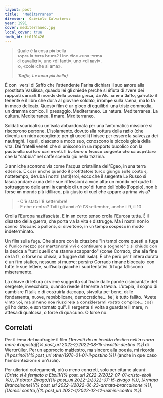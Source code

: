 ```yaml
---
layout: post
title:  "Mediterraneo"
director:  Gabriele Salvatores
year: 1991
cover: mediterraneo.jpg
local_cover: true
imdb_id: tt0102426
---
```

<blockquote>
<p class="font-['Special_Elite']">
Quale è la cosa più bella<br/>
sopra la terra bruna? Uno dice «una torma<br/>
di cavalieri», uno  «di fanti», uno «di navi».<br/>
Io, «colei che si ama».</p>
<cite>(Saffo, <span class="italic">La cosa più bella</span>)</cite>
</blockquote>

È con i versi di Saffo che l'attendente Farina dichiara il suo amore alla prostituta Vasilissa, quando lei gli chiede perché si rifiuta di avere dei rapporti carnali.
Il mondo della poesia greca, da Alcmane a Saffo, galeotto il tenente e il libro che dona al giovane soldato, irrompe sulla scena, ma lo fa in modo delicato.
Questo film è un gioco di equilibri: una triste commedia, un dramma comico.
Il paesaggio. Mediterraneo. La natura. Mediterranea. La cultura. Mediterranea. Il mare. Mediterraneo.

Soldati scaricati su un'isola abbandonata per una fantomatica missione si riscoprono persone. L'isolamento, dovuto alla rottura della radio (che diventa un nido accogliente per gli uccelli) finisce per essere la salvezza dei naufraghi. I quali, ciascuno a modo suo, conoscono le piccole gioia della vita.
Dai fratelli veneti che si uniscono in un rapporto  bucolico con la pastorella sui loro cari monti. Il burbero e focoso sergente che sa aspettare che la "sabbia" nel caffè scenda giù nella tazzina.

3 anni che scorrono via come l'acqua cristallina dell'Egeo, in una terra edenica.
E così, anche quando il profittatore turco giunge sulle coste e, nottetempo, deruba i nostri (anti)eroi, ecco che il sergente Lo Russo si lascia andare a una delle sue riflessioni a voce alta: un mondo nel quale ti sottraggono delle armi in cambio di un po' di fumo dell'oblio (l'oppio), non è forse un mondo più idilliaco, più giusto di quel che appare a prima vista?

<blockquote>
<p p class="font-['Special_Elite'] italic">
- C'è stato l'8 settembre!<br/>
- E che c'entra? Tutti gli anni c'è l'8 settembre, anche il 9, il 10...
</p>
</blockquote>

Crolla l'Europa nazifascista. E in un certo senso crolla l'Europa tutta. È il disastro della guerra, che porta via la vita e distrugge. Ma i nostri non lo sanno. Giocano a pallone, si divertono, in un tempo sospeso in modo indeterminato.

Un film sulla fuga. Che si apre con la citazione "In tempi come questi la fuga è l'unico mezzo per mantenersi vivi e continuare a sognare"  e si chiude con la dedica a "tutti quelli che stanno scappando" (come Corrado, che alla fine ce la fa, o forse no chissà, a fuggire dall'isola).
E che però per l'intera durata è un film statico, nessuno si muove: persino Corrado rimane bloccato, con tutte le sue lettere, sull'isola giacché i suoi tentativi di fuga falliscono miseramente.

La chiave di lettura ci viene suggerita sul finale dalle parole disincantate del sergente, invecchiato, quando rivede il tenente a tavola. L'utopia, il sogno di cambiare l'Italia e di costruirla daccapo, stavolta per bene, dalle fondamenta, nuove, repubblicane, democratiche... be', è tutto fallito.
"Avete vinto voi, ma almeno non riuscirete a considerarmi vostro complice... così gli ho detto, e son tornato qui".
Il sergente si volta a guardare il mare, in attesa di qualcosa, o forse di qualcuno. O forse no.

## Correlati
Per il tema del naufragio: il film *[Travolti da un insolito destino nell'azzurro mare d'agosto]({% post_url 2022-2/2022-08-15-insolito-destino %})* di Wertmüller.
Per un approccio maldestro, ma sincero alla poesia, mi ricorda *[Il postino]({% post_url other/1970-01-01-il-postino %})* (anche in quel caso l'ambientazione è un'isola).

Per ulteriori collegamenti, più o meno concreti, solo per citarne alcuni:
*[Cristo si è fermato a Eboli]({% post_url 2022-2/2022-07-01-cristo-eboli %})*, *[Il dottor Živago]({% post_url 2022-2/2022-07-15-zivago %})*, *[Armata Brancaleone]({% post_url 2022-1/2022-06-23-armata-brancaleone %})*, *[Uomini contro]({% post_url 2022-1/2022-02-12-uomini-contro %})*.

